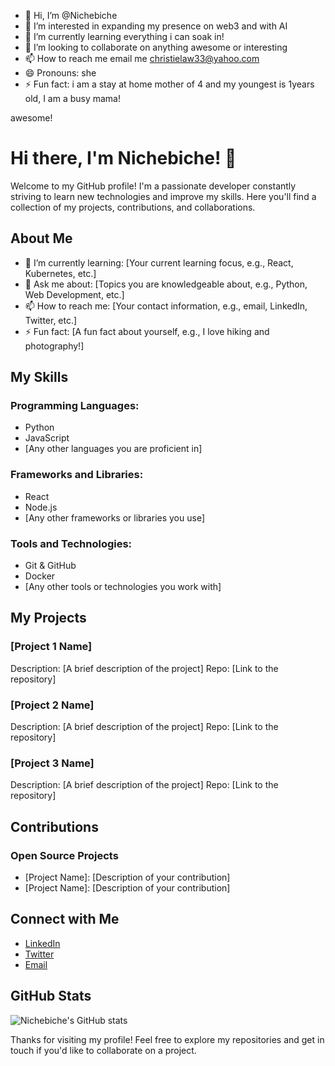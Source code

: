 - 👋 Hi, I’m @Nichebiche
- 👀 I’m interested in expanding my presence on web3 and with AI 
- 🌱 I’m currently learning everything i can soak in!
- 💞️ I’m looking to collaborate on anything awesome or interesting 
- 📫 How to reach me email me christielaw33@yahoo.com
- 😄 Pronouns: she 
- ⚡ Fun fact: i am a stay at home mother of 4 and my youngest is 1years old, I am a busy mama! 

<!---
Nichebiche/Nichebiche is a ✨ special ✨ repository because its `README.md` (this file) appears on your GitHub profile.
You can click the Preview link to take a look at your changes.
--->awesome!

# Hi there, I'm Nichebiche! 👋

Welcome to my GitHub profile! I'm a passionate developer constantly striving to learn new technologies and improve my skills. Here you'll find a collection of my projects, contributions, and collaborations.

## About Me

- 🌱 I’m currently learning: [Your current learning focus, e.g., React, Kubernetes, etc.]
- 💬 Ask me about: [Topics you are knowledgeable about, e.g., Python, Web Development, etc.]
- 📫 How to reach me: [Your contact information, e.g., email, LinkedIn, Twitter, etc.]
- ⚡ Fun fact: [A fun fact about yourself, e.g., I love hiking and photography!]

## My Skills

### Programming Languages:
- Python
- JavaScript
- [Any other languages you are proficient in]

### Frameworks and Libraries:
- React
- Node.js
- [Any other frameworks or libraries you use]

### Tools and Technologies:
- Git & GitHub
- Docker
- [Any other tools or technologies you work with]

## My Projects

### [Project 1 Name]
Description: [A brief description of the project]
Repo: [Link to the repository]

### [Project 2 Name]
Description: [A brief description of the project]
Repo: [Link to the repository]

### [Project 3 Name]
Description: [A brief description of the project]
Repo: [Link to the repository]

## Contributions

### Open Source Projects
- [Project Name]: [Description of your contribution]
- [Project Name]: [Description of your contribution]

## Connect with Me

- [LinkedIn](https://www.linkedin.com/in/nichebiche)
- [Twitter](https://twitter.com/nicholeC98741)
- [Email](mailto:your-nicholechristie555@gmail.com)

## GitHub Stats

![Nichebiche's GitHub stats](https://github-readme-stats.vercel.app/api?username=Nichebiche&show_icons=true&theme=radical)

Thanks for visiting my profile! Feel free to explore my repositories and get in touch if you'd like to collaborate on a project.
